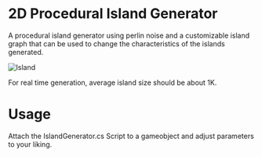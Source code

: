 # 2D Procedural Island Generator

A procedural island generator using perlin noise and a customizable island graph that can be used to change the characteristics of the islands generated.

![Island](https://user-images.githubusercontent.com/46405547/235856492-71923565-3518-4cc7-a988-34ab528a0af1.png)

For real time generation, average island size should be about 1K.

# Usage

Attach the IslandGenerator.cs Script to a gameobject and adjust parameters to your liking.
